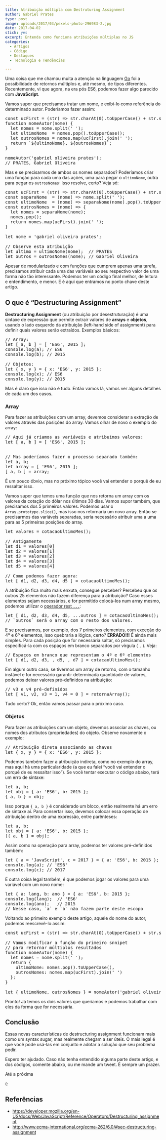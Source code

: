 ```yaml
---
title: Atribuição múltipla com Destruturing Assignment
author: Gabriel Prates
type: post
image: uploads/2017/03/pexels-photo-296983-2.jpg
date: 2017-04-02
stick: yes
excerpt: Entenda como funciona atribuições múltiplas no JS
categories:
  - Artigos
  - Código
  - Destaques
  - Tecnologia e Tendências

---
```



Uma coisa que me chamou muita a atenção na linguagem <a href="https://golang.org/">Go</a> foi a possibilidade de retornos múltiplos e, até mesmo, de tipos diferentes. Recentemente, vi que agora, na era pós ES6, podemos fazer algo parecido com **JavaScript**.

Vamos supor que precisamos tratar um nome, e exibi-lo como referência do determinado autor. Poderíamos fazer assim:


<pre class="lang-javascript">const ucFirst = (str) =&gt; str.charAt(0).toUpperCase() + str.substr(1);
function nomeAutor(nome) {
  let nomes = nome.split(' ');
  let ultimoNome  = nomes.pop().toUpperCase();
  let outrosNomes = nomes.map(ucFirst).join(' ');
  return `${ultimoNome}, ${outrosNomes}`;
}

nomeAutor('gabriel oliveira prates');
// PRATES, Gabriel Oliveira
</pre>


Mas e se precisarmos de ambos os nomes separados? Poderíamos criar uma função para cada uma das ações, uma para pegar o <code>ultimoNome</code>, outra para pegar os <code>outrosNomes</code>· Isso resolve, certo? Veja só:


<pre class="lang-javascript">const ucFirst = (str) =&gt; str.charAt(0).toUpperCase() + str.substr(1);
const separaNome  = (nome) =&gt; nome.split(' ');
const ultimoNome  = (nome) =&gt; separaNome(nome).pop().toUpperCase();
const outrosNomes = (nome) =&gt; {
  let nomes = separaNome(nome);
  nomes.pop();
  return nomes.map(ucFirst).join(' ');
}

let nome = 'gabriel oliveira prates';

// Observe esta atribuição
let ultimo = ultimoNome(nome);  // PRATES
let outros = outrosNomes(nome); // Gabriel Oliveira
</pre>


Apesar de modularizado e com funções que cumprem apenas uma tarefa, precisamos atribuir cada uma das variáveis ao seu respectivo valor de uma forma não tão interessante. Podemos ter um código final melhor, de leitura e entendimento, e menor. E é aqui que entramos no ponto chave deste artigo.

## O que é “Destructuring Assignment”

**Destructuring Assignment** (ou atribuição por desestruturação) é uma sintaxe de expressão que permite extrair valores de **arrays** e **objetos**, usando o lado esquerdo da atribuição (left-hand side of assignment) para definir quais valores serão extraídos. Exemplos básicos:


<pre class="lang-javascript">// Array:
let [ a, b ] = [ 'ES6', 2015 ];
console.log(a); // ES6
console.log(b); // 2015

// Objetos:
let { x, y } = { x: 'ES6', y: 2015 };
console.log(x); // ES6
console.log(y); // 2015
</pre>


Mas é claro que isso não é tudo. Então vamos lá, vamos ver alguns detalhes de cada um dos casos.

<h3>Array</h3>
Para fazer as atribuições com um array, devemos considerar a extração de valores através das posições do array. Vamos olhar de novo o exemplo do array:


<pre class="lang-javascript">// Aqui já criamos as variáveis e atribuímos valores:
let [ a, b ] = [ 'ES6', 2015 ];


// Mas poderíamos fazer o processo separado também:
let a, b;
let array = [ 'ES6', 2015 ];
[ a, b ] = array;
</pre>


É um pouco óbvio, mas no próximo tópico você vai entender o porquê de eu ressaltar isso.

Vamos supor que temos uma função que nos retorna um array com os valores da cotação do dólar nos últimos 30 dias. Vamos supor também, que precisamos dos 5 primeiros valores. Podemos usar o <code>Array.prototype.slice()</code>, mas isso nos retornaria um novo array. Então se precisarmos das variáveis separadas, seria necessário atribuir uma a uma para as 5 primeiras posições do array.

<pre class="lang-javascript">let valores = cotacaoUltimoMes();

// Antigamente
let d1 = valores[0]
let d2 = valores[1]
let d3 = valores[2]
let d4 = valores[3]
let d5 = valores[4]

// Como podemos fazer agora:
let [ d1, d2, d3, d4, d5 ] = cotacaoUltimoMes();
</pre>

A atribuição fica muito mais enxuta, consegue perceber? Percebeu que os outros 25 elementos não fazem diferença para a atribuição? Caso esses elementos sejam necessários, e for permitido colocá-los num array mesmo, podemos utilizar o <a href="https://developer.mozilla.org/en-US/docs/Web/JavaScript/Reference/Functions/rest_parameters">operador rest <code>...</code></a>:

<pre class="lang-javascript">let [ d1, d2, d3, d4, d5, ...outros ] = cotacaoUltimoMes();
// `outros` será o array com o resto dos valores.
</pre>

E se precisarmos, por exemplo, dos 7 primeiros elementos, com exceção do 4º e 6º elementos, isso quebraria a lógica, certo? **ERRADO!!!** É ainda mais simples. Para cada posição que for necessária saltar, só precisamos especificá-la com os espaços em branco separados por vírgula ( <code>,</code> ). Veja:

<pre class="lang-javascript">// Espaços em branco que representam o 4º e 6º elementos
let [ d1, d2, d3, , d5, , d7 ] = cotacaoUltimoMes();
</pre>

Em algum outro caso, se tivermos um array de retorno, com o tamanho instável e for necessário garantir determinada quantidade de valores, podemos deixar valores pré-definidos na atribuição:

<pre class="lang-javascript">// v3 e v4 pré-definidos
let [ v1, v2, v3 = 1, v4 = 0 ] = retornaArray();
</pre>

Tudo certo? Ok, então vamos passar para o próximo caso.
<h3>Objetos</h3>
Para fazer as atribuições com um objeto, devemos associar as chaves, ou nomes dos atributos (propriedades) do objeto. Observe novamente o exemplo:

<pre class="lang-javascript">// Atribuição direta associando as chaves
let { x, y } = { x: 'ES6', y: 2015 };
</pre>

Podemos também fazer a atribuição indireta, como no exemplo do array, mas aqui há uma particularidade (a que eu falei “você vai entender o porquê de eu ressaltar isso”). Se você tentar executar o código abaixo, terá um erro de sintaxe:

<pre class="lang-javascript">let a, b;
let obj = { a: 'ES6', b: 2015 };
{ a, b } = obj;
</pre>

Isso porque <code>{ a, b }</code> é considerado um bloco, então realmente há um erro de sintaxe aí. Para consertar isso, devemos colocar essa operação de atribuição dentro de uma expressão, entre parênteses:

<pre class="lang-javascript">let a, b;
let obj = { a: 'ES6', b: 2015 };
({ a, b } = obj);
</pre>

Assim como na operação para array, podemos ter valores pré-definidos também:

<pre class="lang-javascript">let { a = 'JavaScript', c = 2017 } = { a: 'ES6', b: 2015 };
console.log(a); // 'ES6'
console.log(c); // 2017
</pre>

E outra coisa legal também, é que podemos jogar os valores para uma variável com um novo nome:

<pre class="lang-javascript">let { a: lang, b: ano } = { a: 'ES6', b: 2015 };
console.log(lang);  // 'ES6'
console.log(ano);   // 2015
// Nesse caso, `a` e `b` não fazem parte deste escopo
</pre>

Voltando ao primeiro exemplo deste artigo, aquele do nome do autor, podemos reescrevê-lo assim:

<pre class="lang-javascript">const ucFirst = (str) =&gt; str.charAt(0).toUpperCase() + str.substr(1);

// Vamos modificar a função do primeiro snnipet
// para retornar múltiplos resultados
function nomeAutor(nome) {
  let nomes = nome.split(' ');
  return {
    ultimoNome: nomes.pop().toUpperCase(),
    outrosNomes: nomes.map(ucFirst).join(' ')
  };
}

let { ultimoNome, outrosNomes } = nomeAutor('gabriel oliveira prates');
</pre>

Pronto! Já temos os dois valores que queríamos e podemos trabalhar com eles da forma que for necessária.
## Conclusão
Essas novas características de destructuring assignment funcionam mais como um syntax sugar, mas realmente chegam a ser úteis. O mais legal é que você pode usá-las em conjunto e adotar a solução que seu problema pedir.

Espero ter ajudado. Caso não tenha entendido alguma parte deste artigo, e dos códigos, comente abaixo, ou me mande um tweet. É sempre um prazer.

Até a próxima

(:

## Referências
<ul>
  <li><a href="https://developer.mozilla.org/en-US/docs/Web/JavaScript/Reference/Operators/Destructuring_assignment">https://developer.mozilla.org/en-US/docs/Web/JavaScript/Reference/Operators/Destructuring_assignment</a></li>
  <li><a href="http://www.ecma-international.org/ecma-262/6.0/#sec-destructuring-assignment">http://www.ecma-international.org/ecma-262/6.0/#sec-destructuring-assignment</a></li>
</ul>